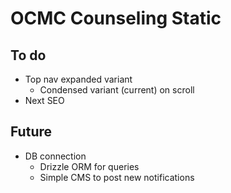 # OCMC Counseling Static

## To do

* Top nav expanded variant
    * Condensed variant (current) on scroll
* Next SEO

## Future

* DB connection
    * Drizzle ORM for queries
    * Simple CMS to post new notifications
